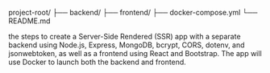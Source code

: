 project-root/
├── backend/
├── frontend/
├── docker-compose.yml
└── README.md

the steps to create a Server-Side Rendered (SSR) app with a separate backend using Node.js, Express, MongoDB, bcrypt, CORS, dotenv, and jsonwebtoken, as well as a frontend using React and Bootstrap. The app will use Docker to launch both the backend and frontend.